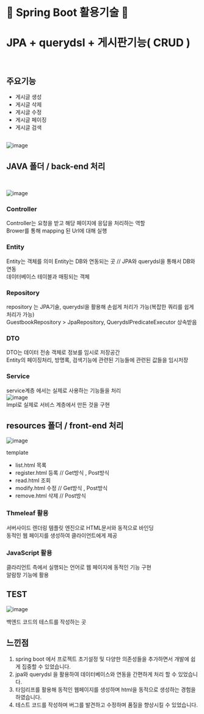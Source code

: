 # 🤜 Spring Boot 활용기술 🤛 <br>
# JPA + querydsl + 게시판기능( CRUD )
<br>

## 주요기능
- 게시글 생성
- 게시글 삭제
- 게시글 수정
- 게시글 페이징
- 게시글 검색
##
![image](https://github.com/realCCC/guestbook/assets/101503824/fb08f1b9-45f6-4f77-8c98-c18bf5fd3a39)
##
## JAVA 폴더 / back-end 처리
<br>



![image](https://github.com/realCCC/guestbook/assets/101503824/7a5c53d1-6661-407f-ad21-0eb4c16c0159)

### Controller
Controller는 요청을 받고 해당 페이지에 응답을 처리하는 역할 <br>
Brower를 통해 mapping 된 Url에 대해 실행

### Entity 
Entity는 객체를 의미
Entity는 DB와 연동되는 곳 // JPA와 querydsl을 통해서 DB와 연동 <br>
데이터베이스 테이블과 매핑되는 객체

### Repository 
repository 는 JPA기술, querydsl을 활용해 손쉽게 처리가 가능(복잡한 쿼리를 쉽게 처리가 가능) <br>
GuestbookRepository > JpaRepository, QuerydslPredicateExecutor 상속받음

### DTO
DTO는 데이터 전송 객체로 정보를 임시로 저장공간 <br>
Entity의 페이징처리, 방명록, 검색기능에 관련된 기능들에 관련된 값들을 임시저장 <br>


### Service 
service계층 에서는 실제로 사용하는 기능들을 처리 <br>
![image](https://github.com/realCCC/guestbook/assets/101503824/3fd6652a-81f3-4a4a-b7ed-6aaaba97615d) <br>
Impl로 실제로 서비스 계층에서 만든 것을 구현

## resources 폴더 / front-end 처리

![image](https://github.com/realCCC/guestbook/assets/101503824/59f0096e-7f97-47ad-924b-a0079242db19)

template 
- list.html 목록
- register.html 등록 // Get방식 , Post방식
- read.html 조회
- modify.html 수정 // Get방식 , Post방식
- remove.html 삭제 // Post방식

### Thmeleaf 활용

서버사이드 렌더링 템플릿 엔진으로 HTML문서와 동적으로 바인딩 <br>
동적인 웹 페이지를 생성하여 클라이언트에게 제공

### JavaScript 활용
클라리언트 측에서 실행되는 언어로 웹 페이지에 동적인 기능 구현 <br>
알람창 기능에 활용


## TEST

![image](https://github.com/realCCC/guestbook/assets/101503824/c9104392-6d45-4f35-9d0d-8f30e524ca06)

백엔드 코드의 테스트를 작성하는 곳

## 느낀점 

1. spring boot 에서 프로젝트 초기설정 및 다양한 의존성들을 추가하면서 개발에 쉽게 집중할 수 있었습니다.
2. jpa와 querydsl 을 활용하여 데이터베이스와 연동을 간편하게 처리 할 수 있었습니다.
3. 타임리프를 활용해 동적인 웹페이지를 생성하며 html을 동적으로 생성하는 경험을 하였습니다.
4. 테스트 코드를 작성하며 버그를 발견하고 수정하며 품질을 향상시킬 수 있었습니다.
